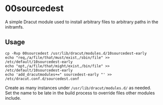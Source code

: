 # 00sourcedest

A simple Dracut module used to install arbitrary files to arbitrary paths in the initramfs.

## Usage

```
cp -Rvp 00sourcedest /usr/lib/dracut/modules.d/10sourcedest-early
echo "req,/a/file/that/must/exist,/sbin/file" >> /etc/default/10sourcedest-early
echo "opt,/a/file/that/might/exist,/bin/file" >> /etc/default/10sourcedest-early
echo 'add_dracutmodules+=" sourcedest-early "' >> /etc/dracut.conf.d/sourcedest.conf
```

Create as many instances under `/usr/lib/dracut/modules.d/` as needed. Set the name to be late in the build process to override files other modules include.
